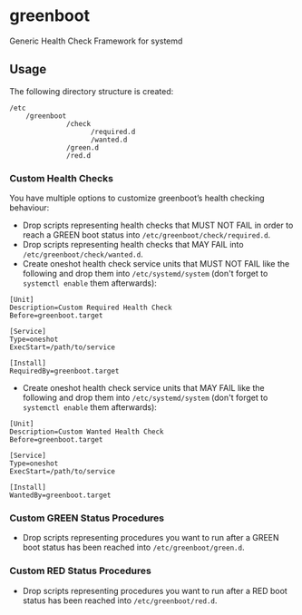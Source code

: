 # greenboot
Generic Health Check Framework for systemd

## Usage
The following directory structure is created:

```
/etc
    /greenboot
              /check
                    /required.d
                    /wanted.d
              /green.d
              /red.d
```

### Custom Health Checks
You have multiple options to customize greenboot’s health checking behaviour:

* Drop scripts representing health checks that MUST NOT FAIL in order to reach a GREEN boot status into `/etc/greenboot/check/required.d`.
* Drop scripts representing health checks that MAY FAIL into `/etc/greenboot/check/wanted.d`.
* Create oneshot health check service units that MUST NOT FAIL like the following and drop them into `/etc/systemd/system` (don't forget to `systemctl enable` them afterwards):
```
[Unit]
Description=Custom Required Health Check
Before=greenboot.target

[Service]
Type=oneshot
ExecStart=/path/to/service

[Install]
RequiredBy=greenboot.target
```
* Create oneshot health check service units that MAY FAIL like the following and drop them into `/etc/systemd/system` (don't forget to `systemctl enable` them afterwards):
```
[Unit]
Description=Custom Wanted Health Check
Before=greenboot.target

[Service]
Type=oneshot
ExecStart=/path/to/service

[Install]
WantedBy=greenboot.target
```

### Custom GREEN Status Procedures
* Drop scripts representing procedures you want to run after a GREEN boot status has been reached into `/etc/greenboot/green.d`.

### Custom RED Status Procedures
* Drop scripts representing procedures you want to run after a RED boot status has been reached into `/etc/greenboot/red.d`.
